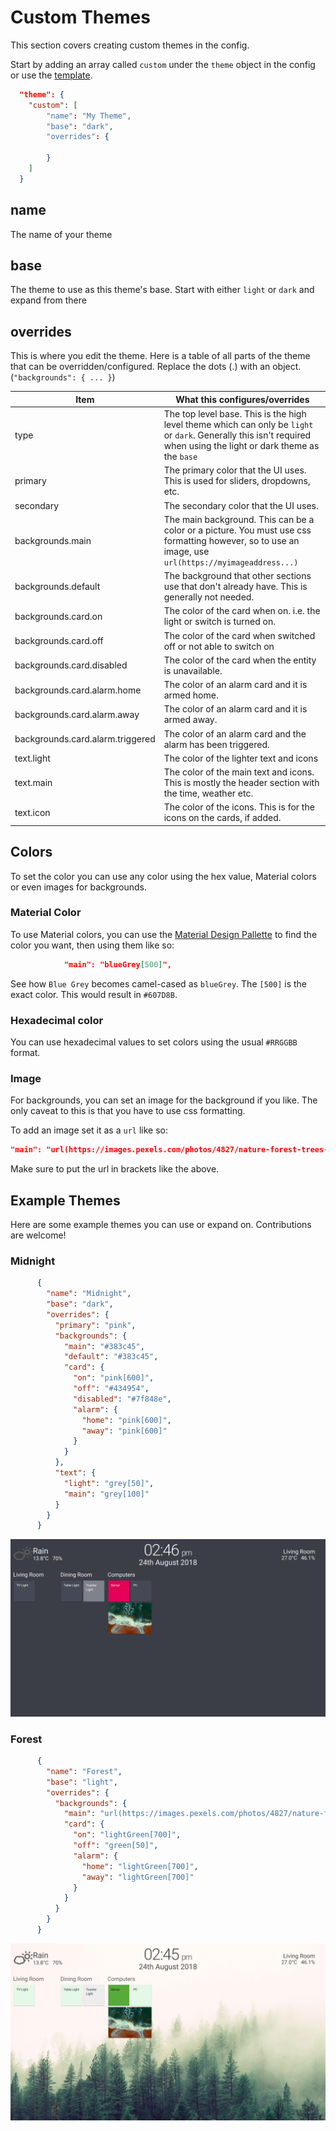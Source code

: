 # Custom Themes

This section covers creating custom themes in the config.

Start by adding an array called `custom` under the `theme` object in the
 config or use the [template][template].

```json
  "theme": {
    "custom": [
        "name": "My Theme",
        "base": "dark",
        "overrides": {

        }
    ]
  }
```

## name

The name of your theme

## base

The theme to use as this theme's base. Start with either `light` or `dark` and expand from there

## overrides

This is where you edit the theme. Here is a table of all parts of the theme that can be overridden/configured.
 Replace the dots (.) with an object. (`"backgrounds": { ... }`)

| Item                             | What this configures/overrides                                                                                                                                 |
| -------------------------------- | -------------------------------------------------------------------------------------------------------------------------------------------------------------- |
| type                             | The top level base. This is the high level theme which can only be `light` or `dark`. Generally this isn't required when using the light or dark theme as the `base` |
| primary                          | The primary color that the UI uses. This is used for sliders, dropdowns, etc.                                                                                  |
| secondary                        | The secondary color that the UI uses.                                                                                                                          |
| backgrounds.main                 | The main background. This can be a color or a picture. You must use css formatting however, so to use an image, use `url(https://myimageaddress...)`           |
| backgrounds.default              | The background that other sections use that don't already have. This is generally not needed.                                                                  |
| backgrounds.card.on              | The color of the card when on. i.e. the light or switch is turned on.                                                                                          |
| backgrounds.card.off             | The color of the card when switched off or not able to switch on                                                                                               |
| backgrounds.card.disabled        | The color of the card when the entity is unavailable.                                                                                                          |
| backgrounds.card.alarm.home      | The color of an alarm card and it is armed home.                                                                                                               |
| backgrounds.card.alarm.away      | The color of an alarm card and it is armed away.                                                                                                               |
| backgrounds.card.alarm.triggered | The color of an alarm card and the alarm has been triggered.                                                                                                   |
| text.light                       | The color of the lighter text and icons                                                                                                                        |
| text.main                        | The color of the main text and icons. This is mostly the header section with the time, weather etc.                                                            |
| text.icon                        | The color of the icons. This is for the icons on the cards, if added.                                                                                          |

## Colors

To set the color you can use any color using the hex value, Material colors or
 even images for backgrounds.

### Material Color

To use Material colors, you can use the [Material Design Pallette][md-color]
 to find the color you want, then using them like so:

```json
            "main": "blueGrey[500]",
```

See how `Blue Grey` becomes camel-cased as `blueGrey`. The `[500]` is the
 exact color. This would result in `#607D8B`.

### Hexadecimal color

You can use hexadecimal values to set colors using the usual `#RRGGBB` format.

### Image

For backgrounds, you can set an image for the background if you like.
 The only caveat to this is that you have to use css formatting.

To add an image set it as a `url` like so:

```json
"main": "url(https://images.pexels.com/photos/4827/nature-forest-trees-fog.jpeg)",
```

Make sure to put the url in brackets like the above.

## Example Themes

Here are some example themes you can use or expand on.
 Contributions are welcome!

### Midnight

```json
      {
        "name": "Midnight",
        "base": "dark",
        "overrides": {
          "primary": "pink",
          "backgrounds": {
            "main": "#383c45",
            "default": "#383c45",
            "card": {
              "on": "pink[600]",
              "off": "#434954",
              "disabled": "#7f848e",
              "alarm": {
                "home": "pink[600]",
                "away": "pink[600]"
              }
            }
          },
          "text": {
            "light": "grey[50]",
            "main": "grey[100]"
          }
        }
      }
```

![Midnight Theme][theme-midnight]

### Forest

```json
      {
        "name": "Forest",
        "base": "light",
        "overrides": {
          "backgrounds": {
            "main": "url(https://images.pexels.com/photos/4827/nature-forest-trees-fog.jpeg)",
            "card": {
              "on": "lightGreen[700]",
              "off": "green[50]",
              "alarm": {
                "home": "lightGreen[700]",
                "away": "lightGreen[700]"
              }
            }
          }
        }
      }
```

![Forest Theme][theme-forest]

[template]: https://git.timmo.xyz/home-panel/template/
[md-color]: https://material.io/design/color/#tools-for-picking-colors
[theme-midnight]: https://raw.githubusercontent.com/timmo001/home-panel/master/docs/resources/theme-midnight.png
[theme-forest]: https://raw.githubusercontent.com/timmo001/home-panel/master/docs/resources/theme-forest.png

